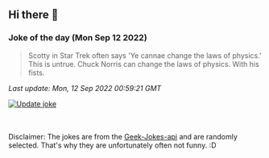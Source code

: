 ## Hi there 👋

### Joke of the day (Mon Sep 12 2022)
<!-- joke -->
>Scotty in Star Trek often says 'Ye cannae change the laws of physics.' This is untrue. Chuck Norris can change the laws of physics. With his fists.
<!-- /joke -->

*Last update: Mon, 12 Sep 2022 00:59:21 GMT*

[![Update joke](https://github.com/nclskfm/nclskfm/actions/workflows/joke.yml/badge.svg)](https://github.com/nclskfm/nclskfm/actions/workflows/joke.yml)

<br><br>
Disclaimer: The jokes are from the [Geek-Jokes-api](https://github.com/sameerkumar18/geek-joke-api) and are randomly selected. That's why they are unfortunately often not funny. :D
